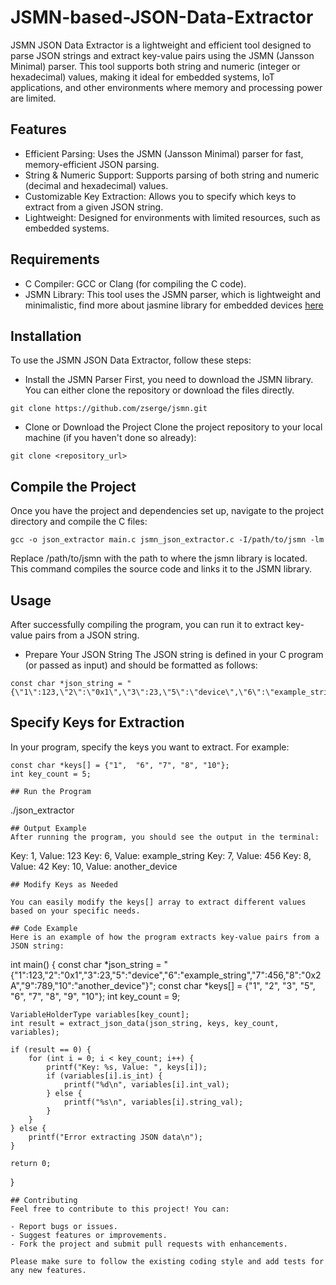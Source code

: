 # JSMN-based-JSON-Data-Extractor
JSMN JSON Data Extractor is a lightweight and efficient tool designed to parse JSON strings and extract key-value pairs using the JSMN (Jansson Minimal) parser. This tool supports both string and numeric (integer or hexadecimal) values, making it ideal for embedded systems, IoT applications, and other environments where memory and processing power are limited.

## Features
- Efficient Parsing: Uses the JSMN (Jansson Minimal) parser for fast, memory-efficient JSON parsing.
- String & Numeric Support: Supports parsing of both string and numeric (decimal and hexadecimal) values.
- Customizable Key Extraction: Allows you to specify which keys to extract from a given JSON string.
- Lightweight: Designed for environments with limited resources, such as embedded systems.
## Requirements
- C Compiler: GCC or Clang (for compiling the C code).
- JSMN Library: This tool uses the JSMN parser, which is lightweight and minimalistic, find more about jasmine library for embedded devices [here](https://zserge.com/jsmn/)

## Installation
To use the JSMN JSON Data Extractor, follow these steps:

- Install the JSMN Parser
First, you need to download the JSMN library. You can either clone the repository or download the files directly.
```
git clone https://github.com/zserge/jsmn.git
```
- Clone or Download the Project
Clone the project repository to your local machine (if you haven't done so already):
```
git clone <repository_url>
```
## Compile the Project
Once you have the project and dependencies set up, navigate to the project directory and compile the C files:
```
gcc -o json_extractor main.c jsmn_json_extractor.c -I/path/to/jsmn -lm
```
Replace /path/to/jsmn with the path to where the jsmn library is located. This command compiles the source code and links it to the JSMN library.

## Usage
After successfully compiling the program, you can run it to extract key-value pairs from a JSON string.

- Prepare Your JSON String
The JSON string is defined in your C program (or passed as input) and should be formatted as follows:
```
const char *json_string = "{\"1\":123,\"2\":\"0x1\",\"3\":23,\"5\":\"device\",\"6\":\"example_string\",\"7\":456,\"8\":\"0x2A\",\"9\":789,\"10\":\"another_device\"}";
```
## Specify Keys for Extraction
In your program, specify the keys you want to extract. For example:
```
const char *keys[] = {"1",  "6", "7", "8", "10"};
int key_count = 5;

## Run the Program
```
./json_extractor
```
## Output Example
After running the program, you should see the output in the terminal:
```
Key: 1, Value: 123
Key: 6, Value: example_string
Key: 7, Value: 456
Key: 8, Value: 42
Key: 10, Value: another_device
```
## Modify Keys as Needed

You can easily modify the keys[] array to extract different values based on your specific needs.

## Code Example
Here is an example of how the program extracts key-value pairs from a JSON string:
```
int main() {
    const char *json_string = "{\"1\":123,\"2\":\"0x1\",\"3\":23,\"5\":\"device\",\"6\":\"example_string\",\"7\":456,\"8\":\"0x2A\",\"9\":789,\"10\":\"another_device\"}";
    const char *keys[] = {"1", "2", "3", "5", "6", "7", "8", "9", "10"};
    int key_count = 9;

    VariableHolderType variables[key_count];
    int result = extract_json_data(json_string, keys, key_count, variables);

    if (result == 0) {
        for (int i = 0; i < key_count; i++) {
            printf("Key: %s, Value: ", keys[i]);
            if (variables[i].is_int) {
                printf("%d\n", variables[i].int_val);
            } else {
                printf("%s\n", variables[i].string_val);
            }
        }
    } else {
        printf("Error extracting JSON data\n");
    }
    
    return 0;
}
```
## Contributing
Feel free to contribute to this project! You can:

- Report bugs or issues.
- Suggest features or improvements.
- Fork the project and submit pull requests with enhancements.

Please make sure to follow the existing coding style and add tests for any new features.

